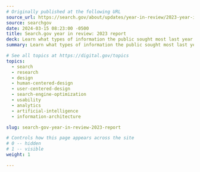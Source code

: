 ```yaml
---
# Originally published at the following URL
source_url: https://search.gov/about/updates/year-in-review/2023-year-in-review/overview.html
source: searchgov
date: 2024-03-15 08:23:00 -0500
title: Search.gov year in review: 2023 report
deck: Learn what types of information the public sought most last year from more than 2,000 federal websites, see emerging trends that are on the horizon for Search.gov, and check out the results page redesign. The data tab provides insightful summaries for 13 main topic areas and lists the public’s top 25 search terms for each, in their own words.
summary: Learn what types of information the public sought most last year from more than 2,000 federal websites, see emerging trends that are on the horizon for Search.gov, and check out the results page redesign. The data tab provides insightful summaries for 13 main topic areas and lists the public’s top 25 search terms for each, in their own words.

# See all topics at https://digital.gov/topics
topics:
  - search
  - research
  - design
  - human-centered-design
  - user-centered-design
  - search-engine-optimization
  - usability
  - analytics
  - artificial-intelligence
  - information-architecture

slug: search-gov-year-in-review-2023-report

# Controls how this page appears across the site
# 0 -- hidden
# 1 -- visible
weight: 1

---
```

